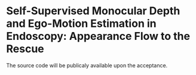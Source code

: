 # Self-Supervised Monocular Depth and Ego-Motion Estimation in Endoscopy: Appearance Flow to the Rescue
The source code will be publicaly available upon the acceptance.
